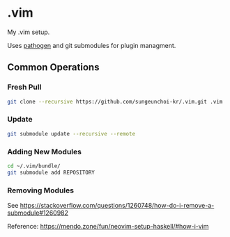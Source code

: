 # .vim
My .vim setup.

Uses [pathogen](https://github.com/tpope/vim-pathogen) and git submodules for plugin managment.

## Common Operations

### Fresh Pull
```bash
git clone --recursive https://github.com/sungeunchoi-kr/.vim.git .vim
```

### Update
```bash
git submodule update --recursive --remote
```

### Adding New Modules
```bash
cd ~/.vim/bundle/
git submodule add REPOSITORY
```

### Removing Modules
See <https://stackoverflow.com/questions/1260748/how-do-i-remove-a-submodule#1260982>

Reference: <https://mendo.zone/fun/neovim-setup-haskell/#how-i-vim>
